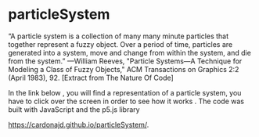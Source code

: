 # particleSystem

“A particle system is a collection of many many minute particles that together represent a fuzzy object. Over a period of time, particles are generated into a system, move and change from within the system, and die from the system.”
—William Reeves, "Particle Systems—A Technique for Modeling a Class of Fuzzy
Objects," ACM Transactions on Graphics 2:2 (April 1983), 92. [Extract from The Nature Of Code] 

In the link below , you will find a representation of a particle system, you have to click over the screen in order to see how it works . The code was built with JavaScript and the p5.js library

https://cardonajd.github.io/particleSystem/.
